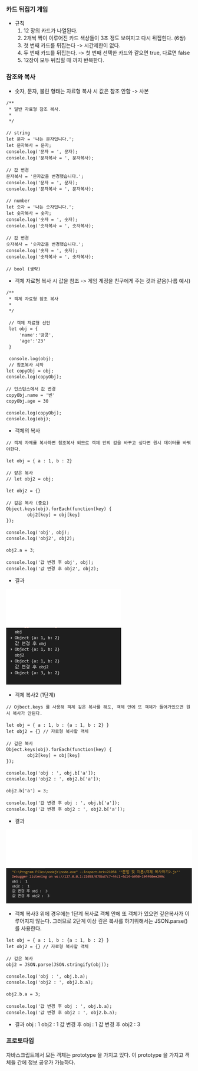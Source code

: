 ### 카드 뒤집기 게임
- 규칙
    1. 12 장의 카드가 나열된다.
    2. 2개씩 짝이 이루어진 카드 색상들이 3초 정도 보여지고 다시 뒤집힌다. (6쌍)
    3. 첫 번째 카드를 뒤집는다 -> 시간제한이 없다.
    4. 두 번째 카드를 뒤집는다. -> 첫 번째 선택한 카드와 같으면 true, 다르면 false
    5. 12장이 모두 뒤집힐 때 까지 반복한다.


### 참조와 복사
- 숫자, 문자, 불린 형태는 자료형 복사 시 값은 참조 안함 -> 사본
```
/**
 * 일반 자료형 참조 복사.
 * 
 */

// string
let 문자 = '나는 문자입니다.';
let 문자복사 = 문자;
console.log('문자 = ', 문자);
console.log('문자복사 = ', 문자복사);

// 값 변경
문자복사 = '문자값을 변경했습니다.';
console.log('문자 = ', 문자);
console.log('문자복사 = ', 문자복사);

// number
let 숫자 = '나는 숫자입니다.';
let 숫자복사 = 숫자;
console.log('숫자 = ', 숫자);
console.log('숫자복사 = ', 숫자복사);

// 값 변경
숫자복사 = '숫자값을 변경했습니다.';
console.log('숫자 = ', 숫자);
console.log('숫자복사 = ', 숫자복사);

// bool (생략)

```

- 객체 자료형 복사 시 값을 참조 -> 게임 계정을 친구에게 주는 것과 같음(나름 예시)
```
/**
 * 객체 자료형 참조 복사
 * 
 */

 // 객체 자료형 선언
 let obj = {
     'name':'땅콩',
     'age':'23'
 }

 console.log(obj);
 // 참조복사 시작
let copyObj = obj;
console.log(copyObj);

// 인스턴스에서 값 변경
copyObj.name = '빈'
copyObj.age = 30

console.log(copyObj);
console.log(obj);
```

- 객체의 복사
```
// 객체 자체를 복사하면 참조복사 되므로 객체 안의 값을 바꾸고 싶다면 원시 데이터를 바꿔야한다.

let obj = { a : 1, b : 2}

// 얕은 복사
// let obj2 = obj; 

let obj2 = {}

// 깊은 복사 (중요)
Object.keys(obj).forEach(function(key) {
        obj2[key] = obj[key]
});

console.log('obj', obj);
console.log('obj2', obj2);

obj2.a = 3;

console.log('값 변경 후 obj', obj);
console.log('값 변경 후 obj2', obj2);
```

- 결과
<img src = "../screenshot/objCopy1.png" >

- 객체 복사2 (1단계)
```
// Ojbect.keys 를 사용해 객체 깊은 복사를 해도, 객체 안에 또 객체가 들어가있으면 원시 복사가 안된다.

let obj = { a : 1, b : {a : 1, b : 2} }
let obj2 = {} // 자료형 복사할 객체

// 깊은 복사
Object.keys(obj).forEach(function(key) {
        obj2[key] = obj[key]
});

console.log('obj : ', obj.b['a']);
console.log('obj2 : ', obj2.b['a']);

obj2.b['a'] = 3;

console.log('값 변경 후 obj : ', obj.b['a']);
console.log('값 변경 후 obj2 : ', obj2.b['a']);

```
- 결과
<img src = "../screenshot/objCopy2.png" >

- 객체 복사3 
위에 경우에는 1단계 복사로 객체 안에 또 객체가 있으면 깊은복사가 이루어지지 않는다. 그러므로 2단계 이상 깊은 복사를 하기위해서는 JSON.parse()를 사용한다.

```
let obj = { a : 1, b : {a : 1, b : 2} }
let obj2 = {} // 자료형 복사할 객체

// 깊은 복사
obj2 = JSON.parse(JSON.stringify(obj));

console.log('obj : ', obj.b.a);
console.log('obj2 : ', obj2.b.a);

obj2.b.a = 3;

console.log('값 변경 후 obj : ', obj.b.a);
console.log('값 변경 후 obj2 : ', obj2.b.a);
```

- 결과
obj :  1
obj2 :  1
값 변경 후 obj :  1
값 변경 후 obj2 :  3


### 프로토타입
자바스크립트에서 모든 객체는 prototype 을 가지고 있다.
이 prototype 을 가지고 객체들 간에 정보 공유가 가능하다.



